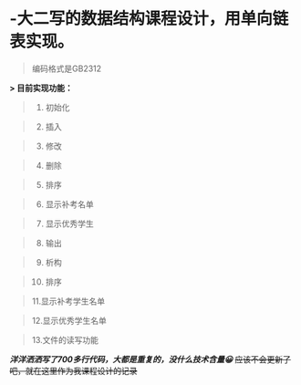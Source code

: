 # -大二写的数据结构课程设计，用单向链表实现。

> 编码格式是GB2312    

**> 目前实现功能：**

> 1. 初始化

> 2. 插入

> 3. 修改

> 4. 删除

> 5. 排序

> 6. 显示补考名单

> 7. 显示优秀学生

> 8. 输出

> 9. 析构

> 10. 排序

> 11.显示补考学生名单

> 12.显示优秀学生名单

> 13.文件的读写功能

***洋洋洒洒写了700多行代码，大都是重复的，没什么技术含量😀***
~~应该不会更新了吧，就在这里作为我课程设计的记录~~
